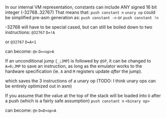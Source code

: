 In our internal VM representation, constants can include ANY signed 16 bit integer (-32768..32767)
That means that:
`push constant n`
`unary op`
could be simplified pre-asm generation as:
`push constant -n` or `push constant !n`

-32768 will have to be special cased, but can still be boiled down to two instructions:
`@32767`
`D=!A`

or
`@32767`
`D=A+1`

can become:
`@n`
`D=<op>A`


If an unconditional jump (`_;JMP`) is followed by `@SP`, it can be changed to `A=0;JMP` to save an instruction, as long as the emulator works to the hardware specification (ie. `A` and `M` registers update *after* the jump).


which saves the 3 instructions of a unary op
(TODO: I think unary ops can be entirely optimized out in asm)

If you assume that the value at the top of the stack will be loaded into `D` after a push (which is a fairly safe assumption)
`push constant n`
`<binary op>`

can become:
`@n`
`D=D<op>A`

